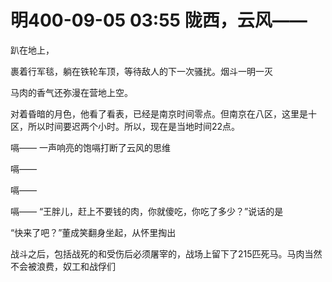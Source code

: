 # 明400-09-05 03:55 陇西，云风——

趴在地上，


裹着行军毯，躺在铁轮车顶，等待敌人的下一次骚扰。烟斗一明一灭

马肉的香气还弥漫在营地上空。

对着昏暗的月色，他看了看表，已经是南京时间零点。但南京在八区，这里是十区，所以时间要迟两个小时。所以，现在是当地时间22点。

嗝——
一声响亮的饱嗝打断了云风的思维

嗝——

嗝——

嗝——
“王胖儿，赶上不要钱的肉，你就傻吃，你吃了多少？”说话的是

“快来了吧？”董成笑翻身坐起，从怀里掏出

战斗之后，包括战死的和受伤后必须屠宰的，战场上留下了215匹死马。马肉当然不会被浪费，奴工和战俘们